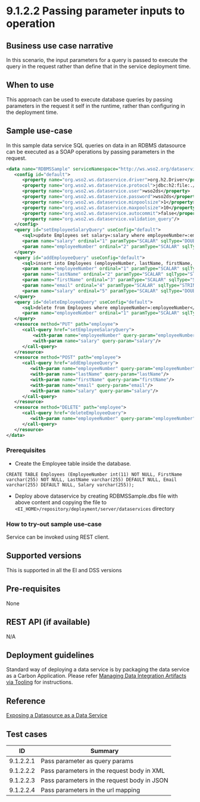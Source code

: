# 9.1.2.2 Passing parameter inputs to operation

## Business use case narrative

In this scenario, the input parameters for a query is passed to execute the query in the request rather than define that
in the service deployment time.

## When to use
This approach can be used to execute database queries by passing parameters in the request it self in the runtime, 
rather than configuring in the deployment time.

## Sample use-case
In this sample data service SQL queries on data in an RDBMS datasource can be executed as
a SOAP operations by passing parameters in the request.

```xml
<data name="RDBMSSample" serviceNamespace="http://ws.wso2.org/dataservice/samples/rdbms_sample">
   <config id="default">
      <property name="org.wso2.ws.dataservice.driver">org.h2.Driver</property>
      <property name="org.wso2.ws.dataservice.protocol">jdbc:h2:file:./samples/data-services/database/DATA_SERV_SAMP</property>
      <property name="org.wso2.ws.dataservice.user">wso2ds</property>
      <property name="org.wso2.ws.dataservice.password">wso2ds</property>
      <property name="org.wso2.ws.dataservice.minpoolsize">1</property>
      <property name="org.wso2.ws.dataservice.maxpoolsize">10</property>
      <property name="org.wso2.ws.dataservice.autocommit">false</property>
      <property name="org.wso2.ws.dataservice.validation_query"/>
   </config>
   <query id="setEmployeeSalaryQuery" useConfig="default">
      <sql>update Employees set salary=:salary where employeeNumber=:employeeNumber</sql>
      <param name="salary" ordinal="1" paramType="SCALAR" sqlType="DOUBLE" type="IN"/>
      <param name="employeeNumber" ordinal="2" paramType="SCALAR" sqlType="INTEGER" type="IN"/>
   </query>
   <query id="addEmployeeQuery" useConfig="default">
      <sql>insert into Employees (employeeNumber, lastName, firstName, email, salary) values(:employeeNumber,:lastName,:firstName,:email,:salary)</sql>
      <param name="employeeNumber" ordinal="1" paramType="SCALAR" sqlType="INTEGER" type="IN"/>
      <param name="lastName" ordinal="2" paramType="SCALAR" sqlType="STRING" type="IN"/>
      <param name="firstName" ordinal="3" paramType="SCALAR" sqlType="STRING" type="IN"/>
      <param name="email" ordinal="4" paramType="SCALAR" sqlType="STRING" type="IN"/>
      <param name="salary" ordinal="5" paramType="SCALAR" sqlType="DOUBLE" type="IN"/>
   </query>
   <query id="deleteEmployeeQuery" useConfig="default">
      <sql>delete from Employees where employeeNumber=:employeeNumber</sql>
      <param name="employeeNumber" ordinal="1" paramType="SCALAR" sqlType="INTEGER" type="IN"/>
   </query>
   <resource method="PUT" path="employee">
      <call-query href="setEmployeeSalaryQuery">
          <with-param name="employeeNumber" query-param="employeeNumber"/>
          <with-param name="salary" query-param="salary"/>
      </call-query>
   </resource>
   <resource method="POST" path="employee">
      <call-query href="addEmployeeQuery">
         <with-param name="employeeNumber" query-param="employeeNumber"/>
         <with-param name="lastName" query-param="lastName"/>
         <with-param name="firstName" query-param="firstName"/>
         <with-param name="email" query-param="email"/>
         <with-param name="salary" query-param="salary"/>
      </call-query>
   </resource>
   <resource method="DELETE" path="employee">
      <call-query href="deleteEmployeeQuery">
         <with-param name="employeeNumber" query-param="employeeNumber"/>
      </call-query>
   </resource>
</data>
```

### Prerequisites
* Create the Employee table inside the database.
```
CREATE TABLE Employees (EmployeeNumber int(11) NOT NULL, FirstName varchar(255) NOT NULL, LastName varchar(255) DEFAULT NULL, Email varchar(255) DEFAULT NULL, Salary varchar(255));
```
* Deploy above dataservice by creating RDBMSSample.dbs file with above content and copying the file to 
```<EI_HOME>/repository/deployment/server/dataservices``` directory

### How to try-out sample use-case
Service can be invoked using REST client.

## Supported versions
This is supported in all the EI and DSS versions

## Pre-requisites
None

## REST API (if available)
N/A

## Deployment guidelines
Standard way of deploying a data service is by packaging the data service as a Carbon Application. Please refer 
[Managing Data Integration Artifacts via Tooling](https://docs.wso2.com/display/EI640/Managing+Data+Integration+Artifacts+via+Tooling) for instructions.

## Reference
[Exposing a Datasource as a Data Service](https://docs.wso2.com/display/EI640/Exposing+a+Datasource+as+a+Data+Service)

## Test cases

|      ID       | Summary |
| ------------- | ------------- |
| 9.1.2.2.1     | Pass parameter as query params |
| 9.1.2.2.2     | Pass parameters in the request body in XML |
| 9.1.2.2.3     | Pass parameters in the request body in JSON |
| 9.1.2.2.4     | Pass parameters in the url mapping |

